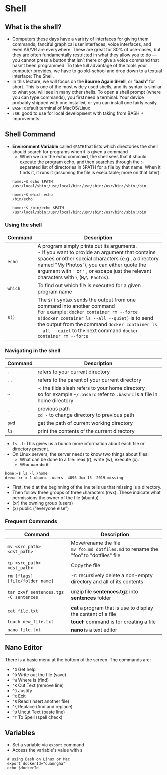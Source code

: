 # Shell 
## What is the shell?
- Computers these days have a variety of interfaces for giving them commands; fanciful graphical user interfaces, voice interfaces, and even AR/VR are everywhere. These are great for 80% of use-cases, but they are often fundamentally restricted in what they allow you to do — you cannot press a button that isn’t there or give a voice command that hasn’t been programmed. To take full advantage of the tools your computer provides, we have to go old-school and drop down to a textual interface: The Shell.
- In this lecture, we will focus on the **Bourne Again SHell**, or “**bash**” for short. This is one of the most widely used shells, and its syntax is similar to what you will see in many other shells. To open a shell prompt (where you can type commands), you first need a terminal. Your device probably shipped with one installed, or you can install one fairly easily.
- `BASH`: default terminal of MacOS/Linux
- `zSH`: good to use for local development with taking from BASH + Improvemnts.
## Shell Command
- **Environment Variable** called `$PATH` that lists which directories the shell should search for programs when it is given a command
  - When we run the echo command, the shell sees that it should execute the program echo, and then searches through the :-separated list of directories in $PATH for a file by that name. When it finds it, it runs it (assuming the file is executable; more on that later).
  ```shell
  home:~$ echo $PATH
  /usr/local/sbin:/usr/local/bin:/usr/sbin:/usr/bin:/sbin:/bin
  
  home:~$ which echo
  /bin/echo
  
  home:~$ /bin/echo $PATH
  /usr/local/sbin:/usr/local/bin:/usr/sbin:/usr/bin:/sbin:/bin
  ```
### Using the shell
| Command  | Description | 
|----------|-------------|
|`echo`|A program simply prints out its arguments. <br>- If you want to provide an argument that contains spaces or other special characters (e.g., a directory named "My Photos"), you can either quote the argument with `'` or `"` , or escape just the relevant characters with `\` (`My\ Photos`).|
|`which`|To find out which file is executed for a given program name |
|`$()`| The `$()` syntax sends the output from one command into another command <br> For example: `docker container rm --force $(docker container ls --all --quiet)` is to send the output from the command `docker container ls --all --quiet` to the next command `docker container rm --force`|

### Navigating in the shell
| Command  | Description | 
|----------|-------------|
|`.`| refers to your current directory|
|`..`| refers to the parent of your current directory|
|`~`| `~`: the tilda slash refers to your home directory <br> so for example `~/.bashrc` refer to `.bashrc` is a file in home directory|
|`-`| previous path <br>`cd -` to change directory to previous path|
|`pwd`| get the path of current working directory|
|`ls`|print the contents of the current directory|

- `ls -l`: This gives us a bunch more information about each file or directory present.
- On Linux servers, the server needs to know two things about files:
  - What can be done to a file: read (r), write (w), execute (x).
  - Who can do it
 
```Shell
home:~$ ls -l /home
drwxr-xr-x 1 ubuntu  users  4096 Jun 15  2019 missing
```
- First, the d at the beginning of the line tells us that missing is a directory. 
- Then follow three groups of three characters (rwx). These indicate what permissions the owner of the file (ubuntu)
- (xr) the owning group (users)
- (x) public (“everyone else”)

### Frequent Commands
| Command  | Description | 
|----------|-------------|
|`mv <src_path> <dst_path>`| Move/rename the file<br>`mv foo.md dotfiles.md` to rename the "foo" to "dotfiles" file|
|`cp <src_path> <dst_path>`| Copy the file|
|`rm [flags] [file/folder name]`|-r: recursively delete a non-empty directory and all of its contents|
|||
|`tar zxvf sentences.tgz -C sentences` | unzip file  **sentences.tgz** into **sentences** folder | 
|||
|`cat file.txt`| **cat** a program that is use to display the content of a file|
|`touch new_file.txt`|**touch** command is for creating a file |
|`nano file.txt` |**nano** is a text editor|


## Nano Editor
There is a basic menu at the bottom of the screen. The commands are:
- `^G` Get help
- `^O` Write out the file (save)
- `^W` Where is (find)
- `^K` Cut Text (remove line)
- `^J` Justify
- `^X` Exit
- `^R` Read (insert another file)
- `^\` Replace (find and replace)
- `^U` Uncut Text (paste line)
- `^T` To Spell (spell check)

## Variables
- Set a variable via `export` command
- Access the variable's value with `$`
```Shell
 # using Bash on Linux or Mac
 export dockerId="quanngha"
 echo $dockerId
```
